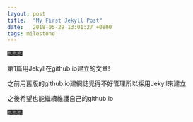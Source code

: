 ```yaml
---
layout: post
title:  "My First Jekyll Post"
date:   2018-05-29 13:01:27 +0800
tags: milestone
---
```

:fireworks::fireworks::fireworks:

第1篇用Jekyll在github.io建立的文章!

之前用舊版的github.io建網誌覺得不好管理所以採用Jekyll來建立

之後希望也能繼續維護自己的github.io

:fireworks::fireworks::fireworks:
